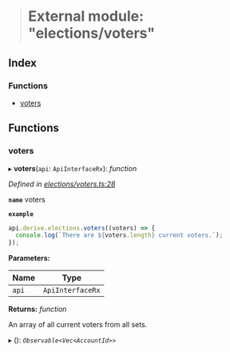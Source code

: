 > # External module: "elections/voters"

## Index

### Functions

* [voters](_elections_voters_.md#voters)

## Functions

###  voters

▸ **voters**(`api`: `ApiInterfaceRx`): *function*

*Defined in [elections/voters.ts:28](https://github.com/polkadot-js/api/blob/a45e313/packages/api-derive/src/elections/voters.ts#L28)*

**`name`** voters

**`example`** 
<BR>

```javascript
api.derive.elections.voters((voters) => {
  console.log(`There are ${voters.length} current voters.`);
});
```

**Parameters:**

Name | Type |
------ | ------ |
`api` | `ApiInterfaceRx` |

**Returns:** *function*

An array of all current voters from all sets.

▸ (): *`Observable<Vec<AccountId>>`*